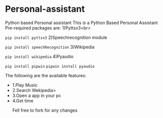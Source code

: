 # Personal-assistant
Python based Personal assistant
This is a Python Based Personal Assistant
Pre-required packages are:
1)Pyttsx3<br\>


```pip install pyttsx3```
2)Speechrecognition module


```pip install speechRecognition```
3)Wikipedia


```pip install wikipedia```
4)Pyaudio


```pip install pipwin```
```pipwin install pyaudio```


The following are the available features:
<ul>
<li>1.Play Music</li>
<li>2.Search Wekipedia>
<li>3.Open a app in your pc</li>
<li>4.Get time</li>

Fell free to fork for any changes
